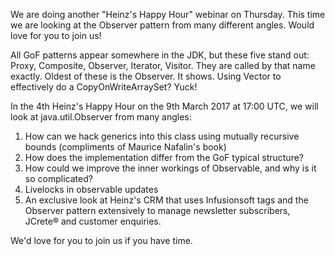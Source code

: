 We are doing another "Heinz's Happy Hour" webinar on Thursday.  This time we are looking at the Observer pattern from many different angles.  Would love for you to join us!

 

All GoF patterns appear somewhere in the JDK, but these five stand out: Proxy, Composite, Observer, Iterator, Visitor.  They are called by that name exactly.  Oldest of these is the Observer.  It shows.  Using Vector to effectively do a CopyOnWriteArraySet?  Yuck!  

In the 4th Heinz's Happy Hour on the 9th March 2017 at 17:00 UTC, we will look at java.util.Observer from many angles:

   1. How can we hack generics into this class using mutually recursive bounds (compliments of Maurice Nafalin's book)
   2. How does the implementation differ from the GoF typical structure?
   3. How could we improve the inner workings of Observable, and why is it so complicated?
   4. Livelocks in observable updates
   5. An exclusive look at Heinz's CRM that uses Infusionsoft tags and the Observer pattern extensively to manage newsletter subscribers, JCrete® and customer enquiries.

We'd love for you to join us if you have time. 